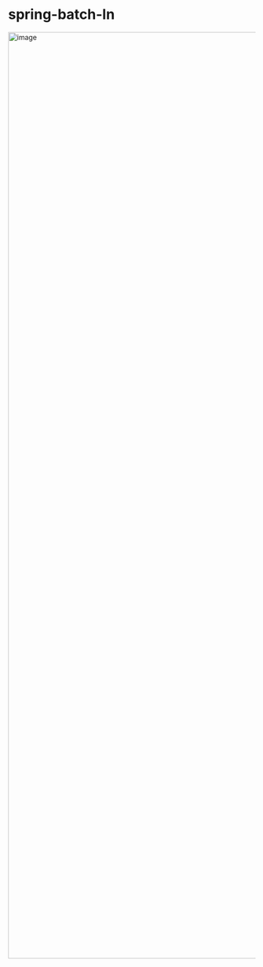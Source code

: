 # spring-batch-ln

<img width="1884" alt="image" src="https://github.com/tewodroslm/spring-batch-ln/assets/34391825/face8b19-171c-494c-aed7-343325c465bd"> 
